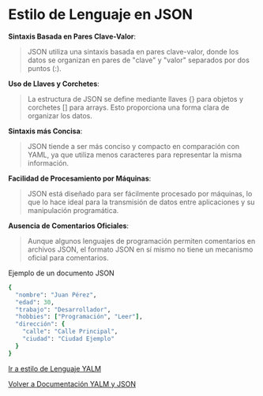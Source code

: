# Estilo de Lenguaje en JSON

**Sintaxis Basada en Pares Clave-Valor**:

> JSON utiliza una sintaxis basada en pares clave-valor, donde los datos se organizan en pares de "clave" y "valor" separados por dos puntos (:).

**Uso de Llaves y Corchetes**:

> La estructura de JSON se define mediante llaves {} para objetos y corchetes [] para arrays. Esto proporciona una forma clara de organizar los datos.

**Sintaxis más Concisa**:

> JSON tiende a ser más conciso y compacto en comparación con YAML, ya que utiliza menos caracteres para representar la misma información.

**Facilidad de Procesamiento por Máquinas**:

> JSON está diseñado para ser fácilmente procesado por máquinas, lo que lo hace ideal para la transmisión de datos entre aplicaciones y su manipulación programática.

**Ausencia de Comentarios Oficiales**:

> Aunque algunos lenguajes de programación permiten comentarios en archivos JSON, el formato JSON en sí mismo no tiene un mecanismo oficial para comentarios.

Ejemplo de un documento JSON

```ruby
{
  "nombre": "Juan Pérez",
  "edad": 30,
  "trabajo": "Desarrollador",
  "hobbies": ["Programación", "Leer"],
  "dirección": {
    "calle": "Calle Principal",
    "ciudad": "Ciudad Ejemplo"
  }
}
```
[Ir a estilo de Lenguaje YALM](https://github.com/GlossyPath/Doc.YAML-JSON/edit/main/YAML.md)

[Volver a Documentación YALM y JSON](https://github.com/GlossyPath/Documentaci-n-YAML-y-JSON/blob/main/README.md)


